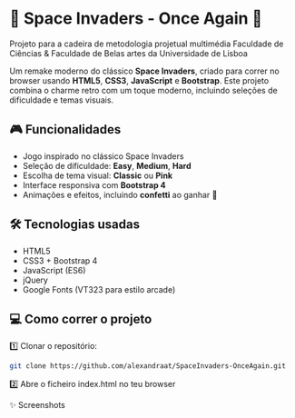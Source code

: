 # 🚀 Space Invaders - Once Again 👾
Projeto para a cadeira de metodologia projetual multimédia
Faculdade de Ciências & Faculdade de Belas artes da Universidade de Lisboa

Um remake moderno do clássico **Space Invaders**, criado para correr no browser usando **HTML5**, **CSS3**, **JavaScript** e **Bootstrap**. Este projeto combina o charme retro com um toque moderno, incluindo seleções de dificuldade e temas visuais.

## 🎮 Funcionalidades

- Jogo inspirado no clássico Space Invaders
- Seleção de dificuldade: **Easy**, **Medium**, **Hard**
- Escolha de tema visual: **Classic** ou **Pink**
- Interface responsiva com **Bootstrap 4**
- Animações e efeitos, incluindo **confetti** ao ganhar 🎊

## 🛠 Tecnologias usadas

- HTML5
- CSS3 + Bootstrap 4
- JavaScript (ES6)
- jQuery
- Google Fonts (VT323 para estilo arcade)

## 💻 Como correr o projeto

1️⃣ Clonar o repositório:
```bash
git clone https://github.com/alexandraat/SpaceInvaders-OnceAgain.git
```
2️⃣ Abre o ficheiro index.html no teu browser

✨ Screenshots
